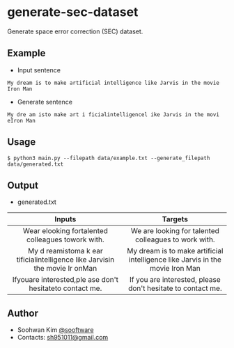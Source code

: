 # generate-sec-dataset
  
Generate space error correction (SEC) dataset.
  
## Example
  
- Input sentence
```
My dream is to make artificial intelligence like Jarvis in the movie Iron Man
```
- Generate sentence
```
My dre am isto make art i ficialintelligencel ike Jarvis in the movi eIron Man 
```
  
## Usage
  
```
$ python3 main.py --filepath data/example.txt --generate_filepath data/generated.txt
```
  
## Output

- generated.txt
  
|Inputs|Targets|  
|:----:|:-----:|  
|Wear elooking fortalented  colleagues  towork with.|We are looking for talented colleagues to work with. |  
|My d reamistoma k ear tificialintelligence like Jarvisin the movie Ir onMan|My dream is to make artificial intelligence like Jarvis in the movie Iron Man|  
|Ifyouare interested,ple ase don't hesitateto contact me.|If you are interested, please don't hesitate to contact me.|  
  
## Author
  
* Soohwan Kim [@sooftware](https://github.com/sooftware)
* Contacts: sh951011@gmail.com
